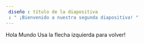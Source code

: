 ```yaml
---
 diseño : título de la diapositiva
 : " ¡Bienvenido a nuestra segunda diapositiva! "
---
```

Hola Mundo
Usa la flecha izquierda para volver!
